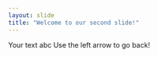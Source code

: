 ```yaml
---
layout: slide
title: "Welcome to our second slide!"
---
```

Your text   abc
Use the left arrow to go back!
